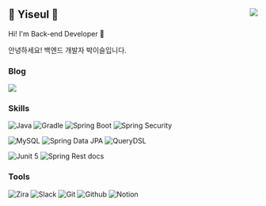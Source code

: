 <div align="">
  
<!--   <img align="right" width="350px" src="https://github-readme-stats.vercel.app/api?username=Yiseull"/> -->
  
  <img align="right" src="http://mazassumnida.wtf/api/v2/generate_badge?boj=omjl5123"/>
  
  ## 🍒 Yiseul 🍒
 
  Hi! I'm Back-end Developer 👋

  안녕하세요! 백엔드 개발자 박이슬입니다.

  ### Blog

  <a href="https://yiseull.tistory.com"><img src="https://img.shields.io/badge/yiseul.log-000000?style=for-the-badge&logo=Tistory&logoColor=white"/></a>
  
<!-- </div>

<div align=""> -->
  
<!--   <img align="right" src="http://mazassumnida.wtf/api/v2/generate_badge?boj=omjl5123"/> -->
  
  ### Skills
  
  ![Java](https://img.shields.io/badge/java17-%23ED8B00.svg?style=for-the-badge&logo=openjdk&logoColor=white)
  ![Gradle](https://img.shields.io/badge/Gradle-02303A.svg?style=for-the-badge&logo=Gradle&logoColor=white)
  ![Spring Boot](https://img.shields.io/badge/spring_boot-6DB33F.svg?style=for-the-badge&logo=springboot&logoColor=white)
  ![Spring Security](https://img.shields.io/badge/spring_security-6DB33F.svg?style=for-the-badge&logo=springsecurity&logoColor=white)

  ![MySQL](https://img.shields.io/badge/mysql-4479A1.svg?style=for-the-badge&logo=mysql&logoColor=white)
  ![Spring Data JPA](https://img.shields.io/badge/Spring_Data_JPA-6DB33F?style=for-the-badge&logo=spring&logoColor=white)
  ![QueryDSL](https://img.shields.io/badge/QueryDSL-1C9AD6?style=for-the-badge&logo=querydsl&logoColor=white)

  ![Junit 5](https://img.shields.io/badge/junit5-25A162?style=for-the-badge&logo=junit5&logoColor=white)
  ![Spring Rest docs](https://img.shields.io/badge/Spring_Rest_Docs-6DB33F?style=for-the-badge&logo=spring&logoColor=white)  

  ### Tools
 
  ![Zira](https://img.shields.io/badge/jira-0052CC?style=for-the-badge&logo=jira&logoColor=white)
  ![Slack](https://img.shields.io/badge/Slack-4A154B?style=for-the-badge&logo=slack&logoColor=white)
  ![Git](https://img.shields.io/badge/Git-F05032.svg?style=for-the-badge&logo=Git&logoColor=white)
  ![Github](https://img.shields.io/badge/Github-181717.svg?style=for-the-badge&logo=Github&logoColor=white)
  ![Notion](https://img.shields.io/badge/Notion-%23000000.svg?style=for-the-badge&logo=notion&logoColor=white)
  

</div>
